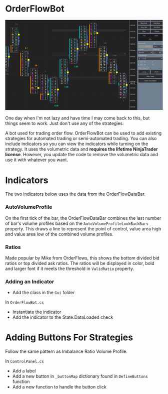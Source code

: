 # OrderFlowBot

![Order Flow Bot](./screenshot.png)

One day when I'm not lazy and have time I may come back to this, but things seem to work. Just don't use any of the strategies.

A bot used for trading order flow. OrderFlowBot can be used to add existing strategies for automated trading or semi-automated trading. You can also include indicators so you can view the indicators while turning on the strategy. It uses the volumetric data and **requires the lifetime NinjaTrader license**. However, you update the code to remove the volumetric data and use it with whatever you want.

# Indicators

The two indicators below uses the data from the OrderFlowDataBar.

### AutoVolumeProfile

On the first tick of the bar, the OrderFlowDataBar combines the last number of bar's volume profiles based on the `AutoVolumeProfileLookBackBars` property. This draws a line to represent the point of control, value area high and value area low of the combined volume profiles.

### Ratios

Made popular by Mike from OrderFlows, this shows the bottom divided bid ratios or top divided ask ratios. The ratios will be displayed in color, bold and larger font if it meets the threshold in `ValidRatio` property.

### Adding an Indicator

- Add the class in the `Gui` folder

In `OrderFlowBot.cs`

- Instantiate the indicator
- Add the indicator to the State.DataLoaded check

# Adding Buttons For Strategies

Follow the same pattern as Imbalance Ratio Volume Profile.

In `ControlPanel.cs`

- Add a label
- Add a new button in `_buttonMap` dictionary found in `DefineButtons` function
- Add a new function to handle the button click
